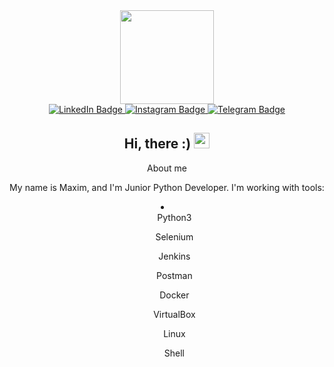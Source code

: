 

<div id="header" align="center">
  <img src="https://media.giphy.com/media/scZPhLqaVOM1qG4lT9/giphy.gif" width="150"/>

  <div id="badges">
        
  <a href="https://www.linkedin.com/in/maxim-gretsev-a04417224/">
    <img src="https://img.shields.io/badge/LinkedIn-blue?style=flat-square&logo=linkedin&logoColor=white" alt="LinkedIn Badge"/>
  </a>
    
  <a href="https://www.instagram.com/maximgretsev/">
    <img src="https://img.shields.io/badge/instagram-ff69b4?style=flat-square&logo=instagram&logoColor=white" alt="Instagram Badge"/>
  </a>
    
  <a href="https://t.me/maximgretsev">
    <img src="https://img.shields.io/badge/Telegram-blue?style=flat-square&logo=Telegram&logoColor=white" alt="Telegram Badge"/>
  </a>
    
  </div>
  <img src="https://komarev.com/ghpvc/?username=MaximGretsev&style=flat-square&color=blue" alt=""/>
  <h2>
  Hi, there :) 
  <img src="https://media.giphy.com/media/hvRJCLFzcasrR4ia7z/giphy.gif" width="25px"/>
  </h2>

</div>

<div align="center">
  <p>
      About me
  </p>
  <p>
    My name is Maxim, and I'm Junior Python Developer. 
    I'm working with tools:
  </p>
      <li>
      <ul>Python3</ul>
      <ul>Selenium</ul>
      <ul>Jenkins</ul>
      <ul>Postman</ul>
      <ul>Docker</ul>
      <ul>VirtualBox</ul>
      <ul>Linux</ul>
      <ul>Shell</ul>
    </li> 
</div>


<!--
**MaximGretsev/MaximGretsev** is a ✨ _special_ ✨ repository because its `README.md` (this file) appears on your GitHub profile.

Here are some ideas to get you started:

- 🔭 I’m currently working on ...
- 🌱 I’m currently learning ...
- 👯 I’m looking to collaborate on ...
- 🤔 I’m looking for help with ...
- 💬 Ask me about ...
- 📫 How to reach me: ...
- 😄 Pronouns: ...
- ⚡ Fun fact: ...
-->
